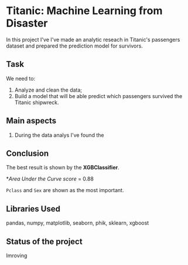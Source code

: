 # Titanic: Machine Learning from Disaster
In this project I've 
I've made an analytic reseach in Titanic's passengers dataset and prepared the prediction model for survivors.

## Task
We need to:
1) Analyze and clean the data;
2) Build a model that will be able predict which passengers survived the Titanic shipwreck. 

## Main aspects

1) During the data analys I've found the  

## Conclusion
The best result is shown by the **XGBClassifier**.

**Area Under the Curve score* = 0.88

`Pclass` and `Sex` are shown as the most important.

## Libraries Used
pandas, numpy, matplotlib, seaborn, phik, sklearn, xgboost 

## Status of the project
Imroving

